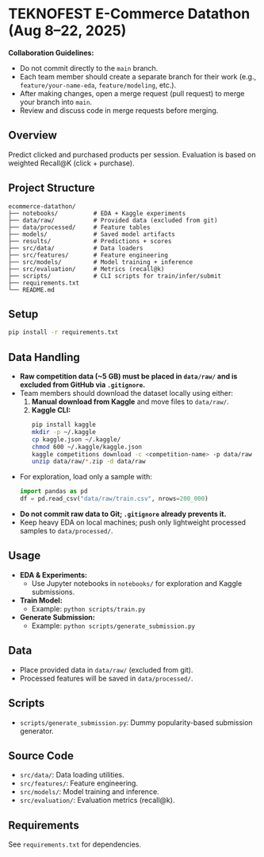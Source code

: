 
# TEKNOFEST E-Commerce Datathon (Aug 8–22, 2025)


**Collaboration Guidelines:**
- Do not commit directly to the `main` branch.
- Each team member should create a separate branch for their work (e.g., `feature/your-name-eda`, `feature/modeling`, etc.).
- After making changes, open a merge request (pull request) to merge your branch into `main`.
- Review and discuss code in merge requests before merging.

## Overview
Predict clicked and purchased products per session. Evaluation is based on weighted Recall@K (click + purchase).

## Project Structure
```
ecommerce-datathon/
├── notebooks/          # EDA + Kaggle experiments
├── data/raw/           # Provided data (excluded from git)
├── data/processed/     # Feature tables
├── models/             # Saved model artifacts
├── results/            # Predictions + scores
├── src/data/           # Data loaders
├── src/features/       # Feature engineering
├── src/models/         # Model training + inference
├── src/evaluation/     # Metrics (recall@k)
├── scripts/            # CLI scripts for train/infer/submit
├── requirements.txt
└── README.md
```


## Setup
```bash
pip install -r requirements.txt
```

## Data Handling

- **Raw competition data (~5 GB) must be placed in `data/raw/` and is excluded from GitHub via `.gitignore`.**
- Team members should download the dataset locally using either:
  1. **Manual download from Kaggle** and move files to `data/raw/`.
  2. **Kaggle CLI:**
     ```bash
     pip install kaggle
     mkdir -p ~/.kaggle
     cp kaggle.json ~/.kaggle/
     chmod 600 ~/.kaggle/kaggle.json
     kaggle competitions download -c <competition-name> -p data/raw
     unzip data/raw/*.zip -d data/raw
     ```
- For exploration, load only a sample with:
  ```python
  import pandas as pd
  df = pd.read_csv("data/raw/train.csv", nrows=200_000)
  ```
- **Do not commit raw data to Git; `.gitignore` already prevents it.**
- Keep heavy EDA on local machines; push only lightweight processed samples to `data/processed/`.

## Usage
- **EDA & Experiments:**
  - Use Jupyter notebooks in `notebooks/` for exploration and Kaggle submissions.
- **Train Model:**
  - Example: `python scripts/train.py`
- **Generate Submission:**
  - Example: `python scripts/generate_submission.py`

## Data
- Place provided data in `data/raw/` (excluded from git).
- Processed features will be saved in `data/processed/`.

## Scripts
- `scripts/generate_submission.py`: Dummy popularity-based submission generator.

## Source Code
- `src/data/`: Data loading utilities.
- `src/features/`: Feature engineering.
- `src/models/`: Model training and inference.
- `src/evaluation/`: Evaluation metrics (recall@k).

## Requirements
See `requirements.txt` for dependencies.
